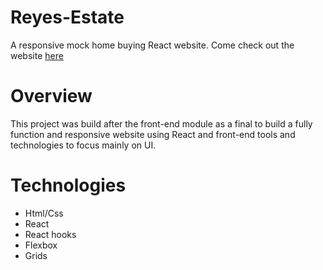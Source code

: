 # Reyes-Estate
A responsive mock home buying React website.
Come check out the website [here](https://jxkobrxyes.github.io/MV-Final-Project1/)

# Overview
This project was build after the front-end module as a final to build a fully function and responsive website using React and front-end tools and technologies to focus mainly on UI.

# Technologies
- Html/Css
- React
- React hooks
- Flexbox
- Grids
